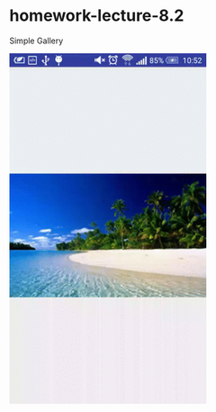 # homework-lecture-8.2

Simple Gallery

<p>
  <img src="./DEMO/homework-lecture-8.2.gif" width="350" />
</p>
